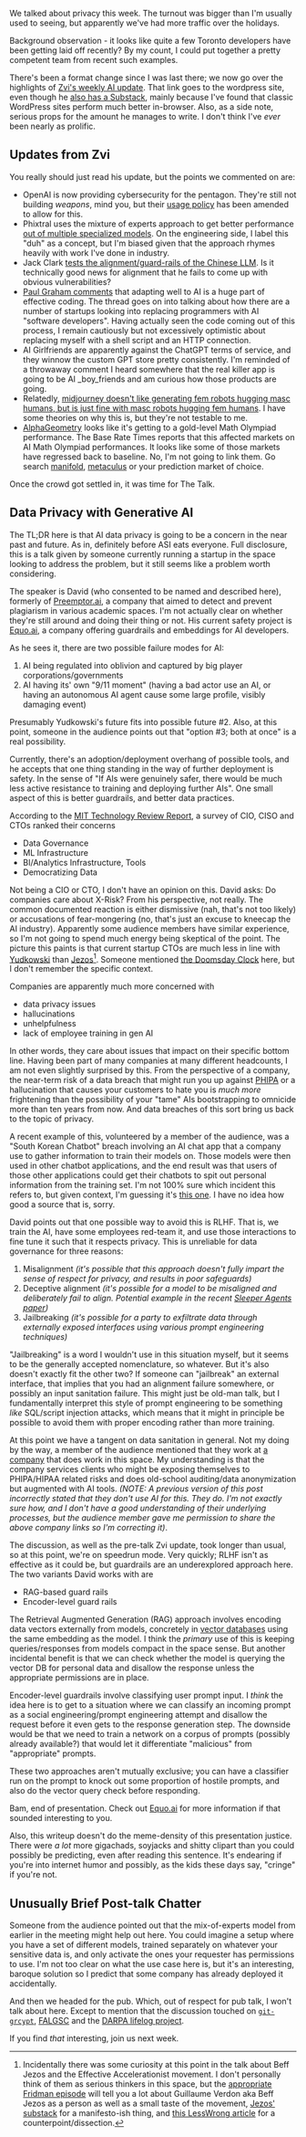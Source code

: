 We talked about privacy this week. The turnout was bigger than I'm usually used to seeing, but apparently we've had more traffic over the holidays.

Background observation - it looks like quite a few Toronto developers have been getting laid off recently? By my count, I could put together a pretty competent team from recent such examples.

There's been a format change since I was last there; we now go over the highlights of [Zvi's weekly AI update](https://thezvi.wordpress.com/2024/01/18/ai-48-exponentials-in-geometry/). That link goes to the wordpress site, even though he [also has a Substack](https://thezvi.substack.com/p/ai-48-exponentials-in-geometry), mainly because I've found that classic WordPress sites perform much better in-browser. Also, as a side note, serious props for the amount he manages to write. I don't think I've _ever_ been nearly as prolific.

## Updates from Zvi

You really should just read his update, but the points we commented on are:

- OpenAI is now providing cybersecurity for the pentagon. They're still not building _weapons_, mind you, but their [usage policy](https://openai.com/policies/usage-policies) has been amended to allow for this.
- Phixtral uses the mixture of experts approach to get better performance [out of multiple specialized models](https://huggingface.co/mlabonne/phixtral-4x2_8). On the engineering side, I label this "duh" as a concept, but I'm biased given that the approach rhymes heavily with work I've done in industry.
- Jack Clark [tests the alignment/guard-rails of the Chinese LLM](https://twitter.com/jackclarkSF/status/1746259892053389344). Is it technically good news for alignment that he fails to come up with obvious vulnerabilities?
- [Paul Graham comments](https://twitter.com/paulg/status/1746626025964875965) that adapting well to AI is a huge part of effective coding. The thread goes on into talking about how there are a number of startups looking into replacing programmers with AI "software developers". Having actually seen the code coming out of this process, I remain cautiously but not excessively optimistic about replacing myself with a shell script and an HTTP connection.
- AI Girlfriends are apparently against the ChatGPT terms of service, and they winnow the custom GPT store pretty consistently. I'm reminded of a throwaway comment I heard somewhere that the real killer app is going to be AI _boy_friends and am curious how those products are going.
- Relatedly, [midjourney doesn't like generating fem robots hugging masc humans, but is just fine with masc robots hugging fem humans](https://twitter.com/daniel_271828/status/1746466655918825508). I have some theories on why this is, but they're not testable to me.
- [AlphaGeometry](https://deepmind.google/discover/blog/alphageometry-an-olympiad-level-ai-system-for-geometry/) looks like it's getting to a gold-level Math Olympiad performance. The Base Rate Times reports that this affected markets on AI Math Olympiad performances. It looks like some of those markets have regressed back to baseline. No, I'm not going to link them. Go search [manifold](https://manifold.markets/home), [metaculus](https://www.metaculus.com/ai/) or your prediction market of choice.

Once the crowd got settled in, it was time for The Talk.

## Data Privacy with Generative AI

The TL;DR here is that AI data privacy is going to be a concern in the near past and future. As in, definitely before ASI eats everyone. Full disclosure, this is a talk given by someone currently running a startup in the space looking to address the problem, but it still seems like a problem worth considering.

The speaker is David (who consented to be named and described here), formerly of [Preemptor.ai](https://www.preemptor.ai/), a company that aimed to detect and prevent plagiarism in various academic spaces. I'm not actually clear on whether they're still around and doing their thing or not. His current safety project is [Equo.ai](https://equo.ai/), a company offering guardrails and embeddings for AI developers.

As he sees it, there are two possible failure modes for AI:

1. AI being regulated into oblivion and captured by big player corporations/governments
2. AI having its' own "9/11 moment" (having a bad actor use an AI, or having an autonomous AI agent cause some large profile, visibly damaging event)

Presumably Yudkowski's future fits into possible future #2. Also, at this point, someone in the audience points out that "option #3; both at once" is a real possibility.

Currently, there's an adoption/deployment overhang of possible tools, and he accepts that one thing standing in the way of further deployment is safety. In the sense of "If AIs were genuinely safer, there would be much less active resistance to training and deploying further AIs". One small aspect of this is better guardrails, and better data practices.

According to the [MIT Technology Review Report](https://www.technologyreview.com/2022/09/20/1059630/cio-vision-2025-bridging-the-gap-between-bi-and-ai/), a survey of CIO, CISO and CTOs ranked their concerns

- Data Governance
- ML Infrastructure
- BI/Analytics Infrastructure, Tools
- Democratizing Data

Not being a CIO or CTO, I don't have an opinion on this. David asks: Do companies care about X-Risk? From his perspective, not really. The common documented reaction is either dismissive (nah, that's not too likely) or accusations of fear-mongering (no, that's just an excuse to kneecap the AI industry). Apparently some audience members have similar experience, so I'm not going to spend much energy being skeptical of the point. The picture this paints is that current startup CTOs are much less in line with [Yudkowski](https://www.youtube.com/watch?v=AaTRHFaaPG8) than [Jezos](https://www.youtube.com/watch?v=8fEEbKJoNbU)[^incidentally-there-was-some]. Someone mentioned [the Doomsday Clock](https://thebulletin.org/doomsday-clock/) here, but I don't remember the specific context.

[^incidentally-there-was-some]: Incidentally there was some curiosity at this point in the talk about Beff Jezos and the Effective Accelerationist movement. I don't personally think of them as serious thinkers in this space, but the [appropriate Fridman episode](https://www.youtube.com/watch?v=8fEEbKJoNbU) will tell you a lot about Guillaume Verdon aka Beff Jezos as a person as well as a small taste of the movement, [Jezos' substack](https://beff.substack.com/p/notes-on-eacc-principles-and-tenets) for a manifesto-ish thing, and [this LessWrong article](https://www.lesswrong.com/posts/2ss6gomAJdqjwdSCy/what-s-the-deal-with-effective-accelerationism-e-acc) for a counterpoint/dissection.

Companies are apparently much more concerned with

- data privacy issues
- hallucinations
- unhelpfulness
- lack of employee training in gen AI

In other words, they care about issues that impact on their specific bottom line. Having been part of many companies at many different headcounts, I am not even slightly surprised by this. From the perspective of a company, the near-term risk of a data breach that might run you up against [PHIPA](https://www.ontario.ca/laws/statute/04p03) or a hallucination that causes your customers to hate you is _much more_ frightening than the possibility of your "tame" AIs bootstrapping to omnicide more than ten years from now. And data breaches of this sort bring us back to the topic of privacy.

A recent example of this, volunteered by a member of the audience, was a "South Korean Chatbot" breach involving an AI chat app that a company use to gather information to train their models on. Those models were then used in other chatbot applications, and the end result was that users of those other applications could get their chatbots to spit out personal information from the training set. I'm not 100% sure which incident this refers to, but given context, I'm guessing it's [this one](https://en.yna.co.kr/view/AEN20210428009552315). I have no idea how good a source that is, sorry.

David points out that one possible way to avoid this is RLHF. That is, we train the AI, have some employees red-team it, and use those interactions to fine tune it such that it respects privacy. This is unreliable for data governance for three reasons:

1. Misalignment _(it's possible that this approach doesn't fully impart the sense of respect for privacy, and results in poor safeguards)_
2. Deceptive alignment _(it's possible for a model to be misaligned and deliberately fail to align. Potential example in the recent [Sleeper Agents paper](https://arxiv.org/abs/2401.05566))_
3. Jailbreaking _(it's possible for a party to exfiltrate data through externally exposed interfaces using various prompt engineering techniques)_

"Jailbreaking" is a word I wouldn't use in this situation myself, but it seems to be the generally accepted nomenclature, so whatever. But it's also doesn't exactly fit the other two? If someone can "jailbreak" an external interface, that implies that you had an alignment failure somewhere, or possibly an input sanitation failure. This might just be old-man talk, but I fundamentally interpret this style of prompt engineering to be something _like_ SQL/script injection attacks, which means that it might in principle be possible to avoid them with proper encoding rather than more training.

At this point we have a tangent on data sanitation in general. Not my doing by the way, a member of the audience mentioned that they work at [a company](https://www.private-ai.com/products/text/) that does work in this space. My understanding is that the company services clients who might be exposing themselves to PHIPA/HIPAA related risks and does old-school auditing/data anonymization but augmented with AI tools. _(NOTE: A previous version of this post incorrectly stated that they don't use AI for this. They do. I'm not exactly sure how, and I don't have a good understanding of their underlying processes, but the audience member gave me permission to share the above company links so I'm correcting it)_.


The discussion, as well as the pre-talk Zvi update, took longer than usual, so at this point, we're on speedrun mode. Very quickly; RLHF isn't as effective as it could be, but guardrails are an underexplored approach here. The two variants David works with are

- RAG-based guard rails
- Encoder-level guard rails

The Retrieval Augmented Generation (RAG) approach involves encoding data vectors externally from models, concretely in [vector databases](https://www.pinecone.io/learn/vector-database/) using the same embedding as the model. I think the _primary_ use of this is keeping queries/responses from models compact in the space sense. But another incidental benefit is that we can check whether the model is querying the vector DB for personal data and disallow the response unless the appropriate permissions are in place.

Encoder-level guardrails involve classifying user prompt input. I _think_ the idea here is to get to a situation where we can classify an incoming prompt as a social engineering/prompt engineering attempt and disallow the request before it even gets to the response generation step. The downside would be that we need to train a network on a corpus of prompts (possibly already available?) that would let it differentiate "malicious" from "appropriate" prompts.

These two approaches aren't mutually exclusive; you can have a classifier run on the prompt to knock out some proportion of hostile prompts, and also do the vector query check before responding.

Bam, end of presentation. Check out [Equo.ai](https://equo.ai/) for more information if that sounded interesting to you.

Also, this writeup doesn't do the meme-density of this presentation justice. There were _a lot_ more gigachads, soyjacks and shitty clipart than you could possibly be predicting, even after reading this sentence. It's endearing if you're into internet humor and possibly, as the kids these days say, "cringe" if you're not.

## Unusually Brief Post-talk Chatter

Someone from the audience pointed out that the mix-of-experts model from earlier in the meeting might help out here. You could imagine a setup where you have a set of different models, trained separately on whatever your sensitive data is, and only activate the ones your requester has permissions to use. I'm not too clear on what the use case here is, but it's an interesting, baroque solution so I predict that some company has already deployed it accidentally.

And then we headed for the pub. Which, out of respect for pub talk, I won't talk about here. Except to mention that the discussion touched on [`git-grcypt`](https://github.com/flolu/git-gcrypt), [FALGSC](https://knowyourmeme.com/memes/cultures/fully-automated-luxury-gay-space-communism) and the [DARPA lifelog project](https://web.archive.org/web/20030603173339/http://www.darpa.mil/ipto/Solicitations/PIP_03-30.html).

If you find _that_ interesting, join us next week.
